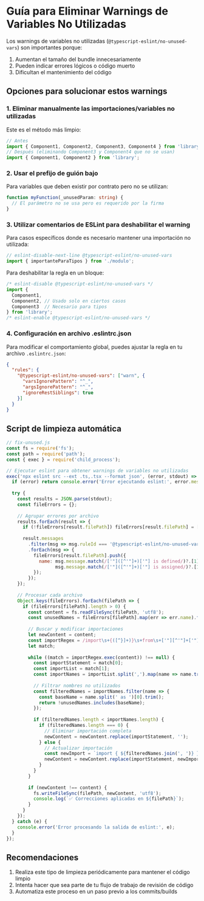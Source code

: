 # Guía para Eliminar Warnings de Variables No Utilizadas

Los warnings de variables no utilizadas (`@typescript-eslint/no-unused-vars`) son importantes porque:
1. Aumentan el tamaño del bundle innecesariamente
2. Pueden indicar errores lógicos o código muerto
3. Dificultan el mantenimiento del código

## Opciones para solucionar estos warnings

### 1. Eliminar manualmente las importaciones/variables no utilizadas

Este es el método más limpio:
```typescript
// Antes
import { Component1, Component2, Component3, Component4 } from 'library';
// Después (eliminando Component3 y Component4 que no se usan)
import { Component1, Component2 } from 'library';
```

### 2. Usar el prefijo de guión bajo

Para variables que deben existir por contrato pero no se utilizan:
```typescript
function myFunction(_unusedParam: string) {
  // El parámetro no se usa pero es requerido por la firma
}
```

### 3. Utilizar comentarios de ESLint para deshabilitar el warning

Para casos específicos donde es necesario mantener una importación no utilizada:
```typescript
// eslint-disable-next-line @typescript-eslint/no-unused-vars
import { importanteParaTipos } from './modulo';
```

Para deshabilitar la regla en un bloque:
```typescript
/* eslint-disable @typescript-eslint/no-unused-vars */
import { 
  Component1,
  Component2, // Usado solo en ciertos casos
  Component3  // Necesario para tipos
} from 'library';
/* eslint-enable @typescript-eslint/no-unused-vars */
```

### 4. Configuración en archivo .eslintrc.json

Para modificar el comportamiento global, puedes ajustar la regla en tu archivo `.eslintrc.json`:
```json
{
  "rules": {
    "@typescript-eslint/no-unused-vars": ["warn", { 
      "varsIgnorePattern": "^_",
      "argsIgnorePattern": "^_",
      "ignoreRestSiblings": true 
    }]
  }
}
```

## Script de limpieza automática

```javascript
// fix-unused.js
const fs = require('fs');
const path = require('path');
const { exec } = require('child_process');

// Ejecutar eslint para obtener warnings de variables no utilizadas
exec('npx eslint src --ext .ts,.tsx --format json', (error, stdout) => {
  if (error) return console.error('Error ejecutando eslint:', error.message);
  
  try {
    const results = JSON.parse(stdout);
    const fileErrors = {};
    
    // Agrupar errores por archivo
    results.forEach(result => {
      if (!fileErrors[result.filePath]) fileErrors[result.filePath] = [];
      
      result.messages
        .filter(msg => msg.ruleId === '@typescript-eslint/no-unused-vars')
        .forEach(msg => {
          fileErrors[result.filePath].push({
            name: msg.message.match(/['"]([^'"]+)['"] is defined/)?.[1] || 
                  msg.message.match(/['"]([^'"]+)['"] is assigned/)?.[1]
          });
        });
    });
    
    // Procesar cada archivo
    Object.keys(fileErrors).forEach(filePath => {
      if (fileErrors[filePath].length > 0) {
        const content = fs.readFileSync(filePath, 'utf8');
        const unusedNames = fileErrors[filePath].map(err => err.name).filter(Boolean);
        
        // Buscar y modificar importaciones
        let newContent = content;
        const importRegex = /import\s+{([^}]+)}\s+from\s+['"][^'"]+['"];?/g;
        let match;
        
        while ((match = importRegex.exec(content)) !== null) {
          const importStatement = match[0];
          const importList = match[1];
          const importNames = importList.split(',').map(name => name.trim());
          
          // Filtrar nombres no utilizados
          const filteredNames = importNames.filter(name => {
            const baseName = name.split(' as ')[0].trim();
            return !unusedNames.includes(baseName);
          });
          
          if (filteredNames.length < importNames.length) {
            if (filteredNames.length === 0) {
              // Eliminar importación completa
              newContent = newContent.replace(importStatement, '');
            } else {
              // Actualizar importación
              const newImport = `import { ${filteredNames.join(', ')} } from ${importStatement.match(/from\s+(['"][^'"]+['"])/)[1]};`;
              newContent = newContent.replace(importStatement, newImport);
            }
          }
        }
        
        if (newContent !== content) {
          fs.writeFileSync(filePath, newContent, 'utf8');
          console.log(`✅ Correcciones aplicadas en ${filePath}`);
        }
      }
    });
  } catch (e) {
    console.error('Error procesando la salida de eslint:', e);
  }
});
```

## Recomendaciones

1. Realiza este tipo de limpieza periódicamente para mantener el código limpio
2. Intenta hacer que sea parte de tu flujo de trabajo de revisión de código
3. Automatiza este proceso en un paso previo a los commits/builds 